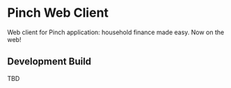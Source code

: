 # Pinch Web Client

Web client for Pinch application: household finance made
easy. Now on the web!

## Development Build

TBD
